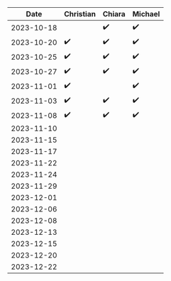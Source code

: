 | Date       | Christian | Chiara | Michael |
|------------|-----------|--------|---------|
| 2023-10-18 |          |   ✔️   |    ✔️    |
| 2023-10-20 |     ✔️    |   ✔️   |    ✔️    |
| 2023-10-25 |     ✔️    |   ✔️   |    ✔️    |
| 2023-10-27 |     ✔️    |   ✔️   |    ✔️    | 
| 2023-11-01 |     ✔️    |       |    ✔️    |
| 2023-11-03 |     ✔️    |   ✔️   |    ✔️    |
| 2023-11-08 |     ✔️    |   ✔️   |    ✔️    |
| 2023-11-10 |          |       |         |
| 2023-11-15 |          |       |         |
| 2023-11-17 |          |       |         |
| 2023-11-22 |          |       |         |
| 2023-11-24 |          |       |         |
| 2023-11-29 |          |       |         |
| 2023-12-01 |          |       |         |
| 2023-12-06 |          |       |         |
| 2023-12-08 |          |       |         |
| 2023-12-13 |          |       |         |
| 2023-12-15 |          |       |         |
| 2023-12-20 |          |       |         |
| 2023-12-22 |          |       |         |
